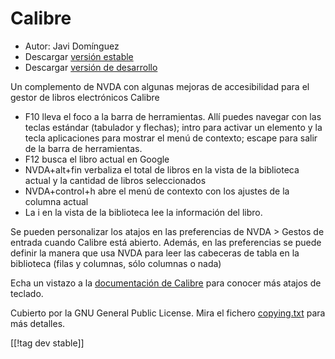 # Calibre #
  
* Autor: Javi Domínguez
* Descargar [versión estable][1]
* Descargar [versión de desarrollo][2]
  
 Un complemento de NVDA con algunas mejoras de accesibilidad para el gestor de libros electrónicos Calibre

* F10 lleva el foco a la barra de herramientas. Allí puedes navegar con las teclas estándar (tabulador y flechas); intro para activar un elemento y la tecla aplicaciones para mostrar el menú de contexto; escape para salir de la barra de herramientas.
* F12 busca el libro actual en Google
* NVDA+alt+fin verbaliza el total de libros en la vista de la biblioteca actual y la cantidad de libros seleccionados
* NVDA+control+h abre el menú de contexto con los ajustes de la columna actual
* La i en la vista de la biblioteca lee la información del libro.
 
Se pueden personalizar los atajos en las preferencias de NVDA > Gestos de entrada cuando Calibre está abierto. Además, en las preferencias se puede definir la manera que usa NVDA para leer las cabeceras de tabla en la biblioteca (filas y columnas, sólo columnas o nada)
 
 Echa un vistazo a la [documentación de Calibre][3] para conocer más atajos de teclado.
 
  
  Cubierto por la GNU General Public License. Mira el fichero [copying.txt][4] para más detalles.
    
[[!tag dev stable]]

[1]: https://addons.nvda-project.org/files/get.php?file=cae

[2]: https://addons.nvda-project.org/files/get.php?file=cae-dev

[3]: https://manual.calibre-ebook.com/gui.html

[4]: https://github.com/javidominguez/Calibre/blob/master/COPYING.txt


